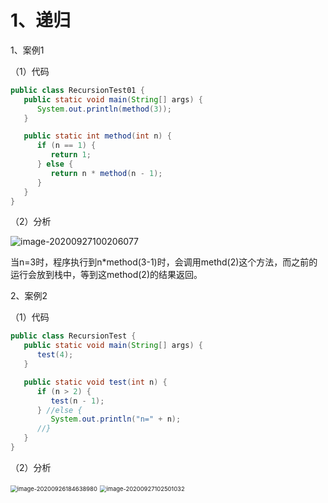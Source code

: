 # 1、递归

1、案例1

（1）代码

```java
public class RecursionTest01 {
   public static void main(String[] args) {
      System.out.println(method(3));
   }

   public static int method(int n) {
      if (n == 1) {
         return 1;
      } else {
         return n * method(n - 1);
      }
   }
}
```

（2）分析

![image-20200927100206077](https://gitee.com/whlgdxlkl/my-picture-bed/raw/master/uploadPicture/image-20200927100206077.png)

当n=3时，程序执行到n*method(3-1)时，会调用methd(2)这个方法，而之前的运行会放到栈中，等到这method(2)的结果返回。

2、案例2

（1）代码

```java
public class RecursionTest {
   public static void main(String[] args) {
      test(4);
   }

   public static void test(int n) {
      if (n > 2) {
         test(n - 1);
      } //else {
         System.out.println("n=" + n);
      //}
   }
}
```

（2）分析

<img src="https://gitee.com/whlgdxlkl/my-picture-bed/raw/master/uploadPicture/image-20200926184638980.png" alt="image-20200926184638980" style="zoom: 67%;" />

<img src="https://gitee.com/whlgdxlkl/my-picture-bed/raw/master/uploadPicture/image-20200927102501032.png" alt="image-20200927102501032" style="zoom: 67%;" />